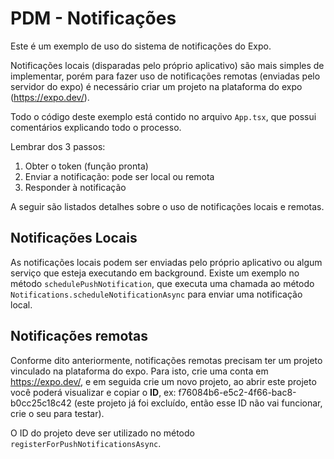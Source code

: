 # PDM - Notificações

Este é um exemplo de uso do sistema de notificações do Expo.

Notificações locais (disparadas pelo próprio aplicativo) são mais simples de implementar, porém para fazer uso de notificações remotas (enviadas pelo servidor do expo) é necessário criar um projeto na plataforma do expo (https://expo.dev/).

Todo o código deste exemplo está contido no arquivo `App.tsx`, que possui comentários explicando todo o processo.

Lembrar dos 3 passos:

1.  Obter o token (função pronta)
2.  Enviar a notificação: pode ser local ou remota
3.  Responder à notificação

A seguir são listados detalhes sobre o uso de notificações locais e remotas.

## Notificações Locais

As notificações locais podem ser enviadas pelo próprio aplicativo ou algum serviço que esteja executando em background. Existe um exemplo no método `schedulePushNotification`, que executa uma chamada ao método `Notifications.scheduleNotificationAsync` para enviar uma notificação local.

## Notificações remotas

Conforme dito anteriormente, notificações remotas precisam ter um projeto vinculado na plataforma do expo. Para isto, crie uma conta em https://expo.dev/, e em seguida crie um novo projeto, ao abrir este projeto você poderá visualizar e copiar o **ID**, ex: f76084b6-e5c2-4f66-bac8-b0cc25c18c42 (este projeto já foi excluído, então esse ID não vai funcionar, crie o seu para testar).

O ID do projeto deve ser utilizado no método `registerForPushNotificationsAsync`.
